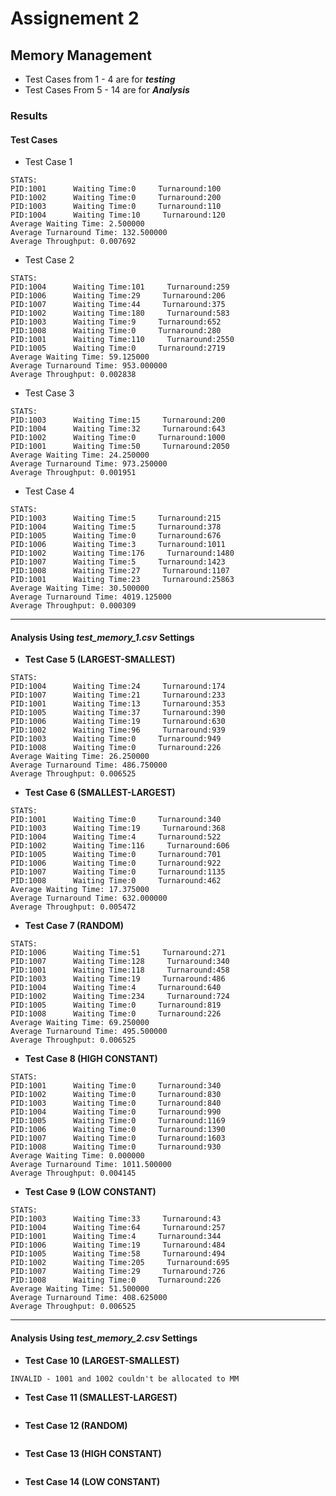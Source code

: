 # Assignement 2
## Memory Management
* Test Cases from 1 - 4 are for **_testing_**
* Test Cases From 5 - 14 are for **_Analysis_**
### Results
#### Test Cases
* Test Case 1
```text
STATS:
PID:1001      Waiting Time:0     Turnaround:100
PID:1002      Waiting Time:0     Turnaround:200
PID:1003      Waiting Time:0     Turnaround:110
PID:1004      Waiting Time:10     Turnaround:120
Average Waiting Time: 2.500000
Average Turnaround Time: 132.500000
Average Throughput: 0.007692
```
* Test Case 2 
```text
STATS:
PID:1004      Waiting Time:101     Turnaround:259
PID:1006      Waiting Time:29     Turnaround:206
PID:1007      Waiting Time:44     Turnaround:375
PID:1002      Waiting Time:180     Turnaround:583
PID:1003      Waiting Time:9     Turnaround:652
PID:1008      Waiting Time:0     Turnaround:280
PID:1001      Waiting Time:110     Turnaround:2550
PID:1005      Waiting Time:0     Turnaround:2719
Average Waiting Time: 59.125000
Average Turnaround Time: 953.000000
Average Throughput: 0.002838
```
* Test Case 3
```text
STATS:
PID:1003      Waiting Time:15     Turnaround:200
PID:1004      Waiting Time:32     Turnaround:643
PID:1002      Waiting Time:0     Turnaround:1000
PID:1001      Waiting Time:50     Turnaround:2050
Average Waiting Time: 24.250000
Average Turnaround Time: 973.250000
Average Throughput: 0.001951
```
* Test Case 4
```text
STATS:
PID:1003      Waiting Time:5     Turnaround:215
PID:1004      Waiting Time:5     Turnaround:378
PID:1005      Waiting Time:0     Turnaround:676
PID:1006      Waiting Time:3     Turnaround:1011
PID:1002      Waiting Time:176     Turnaround:1480
PID:1007      Waiting Time:5     Turnaround:1423
PID:1008      Waiting Time:27     Turnaround:1107
PID:1001      Waiting Time:23     Turnaround:25863
Average Waiting Time: 30.500000
Average Turnaround Time: 4019.125000
Average Throughput: 0.000309
```
<hr>

#### Analysis Using _test_memory_1.csv_ Settings
* **Test Case 5 (LARGEST-SMALLEST)**
```
STATS:
PID:1004      Waiting Time:24     Turnaround:174
PID:1007      Waiting Time:21     Turnaround:233
PID:1001      Waiting Time:13     Turnaround:353
PID:1005      Waiting Time:37     Turnaround:390
PID:1006      Waiting Time:19     Turnaround:630
PID:1002      Waiting Time:96     Turnaround:939
PID:1003      Waiting Time:0     Turnaround:949
PID:1008      Waiting Time:0     Turnaround:226
Average Waiting Time: 26.250000
Average Turnaround Time: 486.750000
Average Throughput: 0.006525
```
* **Test Case 6 (SMALLEST-LARGEST)**
```
STATS:
PID:1001      Waiting Time:0     Turnaround:340
PID:1003      Waiting Time:19     Turnaround:368
PID:1004      Waiting Time:4     Turnaround:522
PID:1002      Waiting Time:116     Turnaround:606
PID:1005      Waiting Time:0     Turnaround:701
PID:1006      Waiting Time:0     Turnaround:922
PID:1007      Waiting Time:0     Turnaround:1135
PID:1008      Waiting Time:0     Turnaround:462
Average Waiting Time: 17.375000
Average Turnaround Time: 632.000000
Average Throughput: 0.005472
```
* **Test Case 7 (RANDOM)**
```
STATS:
PID:1006      Waiting Time:51     Turnaround:271
PID:1007      Waiting Time:128     Turnaround:340
PID:1001      Waiting Time:118     Turnaround:458
PID:1003      Waiting Time:19     Turnaround:486
PID:1004      Waiting Time:4     Turnaround:640
PID:1002      Waiting Time:234     Turnaround:724
PID:1005      Waiting Time:0     Turnaround:819
PID:1008      Waiting Time:0     Turnaround:226
Average Waiting Time: 69.250000
Average Turnaround Time: 495.500000
Average Throughput: 0.006525
```
* **Test Case 8 (HIGH CONSTANT)** 
```
STATS:
PID:1001      Waiting Time:0     Turnaround:340
PID:1002      Waiting Time:0     Turnaround:830
PID:1003      Waiting Time:0     Turnaround:840
PID:1004      Waiting Time:0     Turnaround:990
PID:1005      Waiting Time:0     Turnaround:1169
PID:1006      Waiting Time:0     Turnaround:1390
PID:1007      Waiting Time:0     Turnaround:1603
PID:1008      Waiting Time:0     Turnaround:930
Average Waiting Time: 0.000000
Average Turnaround Time: 1011.500000
Average Throughput: 0.004145
```
* **Test Case 9 (LOW CONSTANT)**
```
STATS:
PID:1003      Waiting Time:33     Turnaround:43
PID:1004      Waiting Time:64     Turnaround:257
PID:1001      Waiting Time:4     Turnaround:344
PID:1006      Waiting Time:19     Turnaround:484
PID:1005      Waiting Time:58     Turnaround:494
PID:1002      Waiting Time:205     Turnaround:695
PID:1007      Waiting Time:29     Turnaround:726
PID:1008      Waiting Time:0     Turnaround:226
Average Waiting Time: 51.500000
Average Turnaround Time: 408.625000
Average Throughput: 0.006525
```
<hr>

#### Analysis Using _test_memory_2.csv_ Settings
* **Test Case 10 (LARGEST-SMALLEST)**
```
INVALID - 1001 and 1002 couldn't be allocated to MM
```
* **Test Case 11 (SMALLEST-LARGEST)**
```
```
* **Test Case 12 (RANDOM)**
```
```
* **Test Case 13 (HIGH CONSTANT)** 
```
```
* **Test Case 14 (LOW CONSTANT)**
```
```